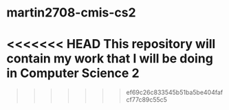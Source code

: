 # martin2708-cmis-cs2
<<<<<<< HEAD
This repository will contain my work that I will be doing in Computer Science 2
=======
>>>>>>> ef69c26c833545b51ba5be404fafcf77c89c55c5
